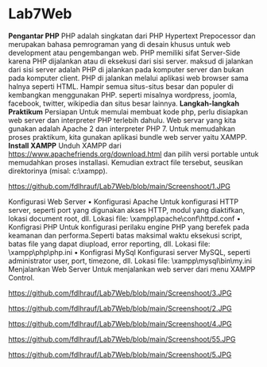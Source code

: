 # Lab7Web
**Pengantar PHP**
PHP adalah singkatan dari PHP Hypertext Prepocessor dan merupakan bahasa pemrograman yang di desain khusus untuk web development atau pengembangan web. PHP memiliki sifat Server-Side karena PHP dijalankan atau di eksekusi dari sisi server. maksud di jalankan dari sisi server adalah PHP di jalankan pada komputer server dan bukan pada komputer client. PHP di jalankan melalui aplikasi web browser sama halnya seperti HTML. Hampir semua situs-situs besar dan populer di kembangkan menggunakan PHP. seperti misalnya wordpress, joomla, facebook, twitter, wikipedia dan situs besar lainnya.
**Langkah-langkah Praktikum**
Persiapan Untuk memulai membuat kode php, perlu disiapkan web server dan interpreter PHP terlebih dahulu. Web servar yang kita gunakan adalah Apache 2 dan interpreter PHP 7. Untuk memudahkan proses praktikum, kita gunakan aplikasi bundle web server yaitu XAMPP.
**Install XAMPP**
Unduh XAMPP dari https://www.apachefriends.org/download.html dan pilih versi portable untuk memudahkan proses installasi. Kemudian extract file tersebut, seusikan direktorinya (misal: c:\xampp).

https://github.com/fdlhrauf/Lab7Web/blob/main/Screenshoot/1.JPG

Konfigurasi Web Server
• Konfigurasi Apache
Untuk konfigurasi HTTP server, seperti port yang digunakan akses HTTP, modul yang diaktifkan, lokasi document root, dll. Lokasi file: \xampp\apache\conf\httpd.conf
• Konfigrasi PHP
Untuk konfigurasi perilaku engine PHP yang berefek pada keamanan dan performa.Seperti batas maksimal waktu eksekusi script, batas file yang dapat diupload, error reporting, dll. Lokasi file: \xampp\php\php.ini
• Konfigrasi MySql
Konfigurasi server MySQL, seperti administrator user, port, timezone, dll. Lokasi file: \xampp\mysql\bin\my.ini Menjalankan Web Server
Untuk menjalankan web server dari menu XAMPP Control.

https://github.com/fdlhrauf/Lab7Web/blob/main/Screenshoot/3.JPG

https://github.com/fdlhrauf/Lab7Web/blob/main/Screenshoot/2.JPG

https://github.com/fdlhrauf/Lab7Web/blob/main/Screenshoot/4.JPG

https://github.com/fdlhrauf/Lab7Web/blob/main/Screenshoot/55.JPG

https://github.com/fdlhrauf/Lab7Web/blob/main/Screenshoot/5.JPG
